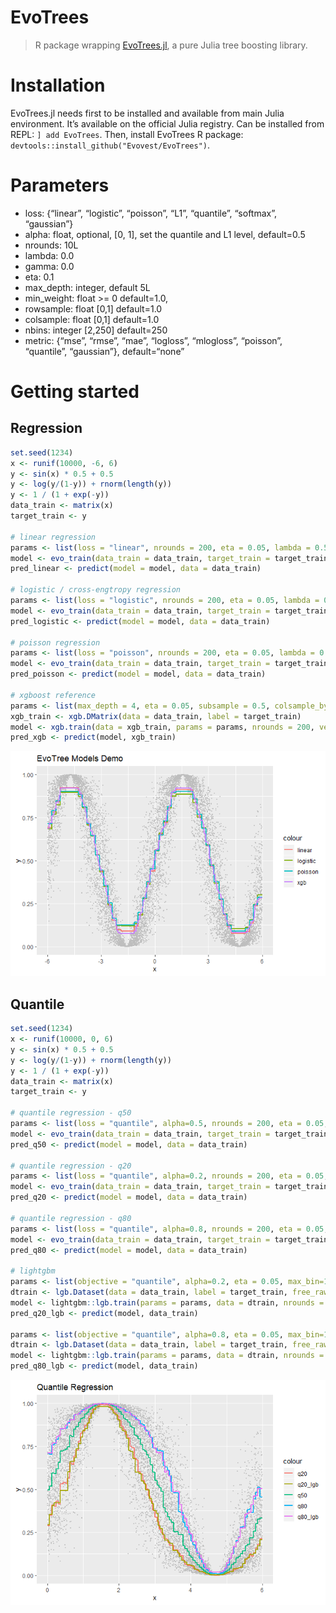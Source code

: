 EvoTrees
================

> R package wrapping
> [EvoTrees.jl](https://github.com/Evovest/EvoTrees.jl), a pure Julia
> tree boosting library.

# Installation

EvoTrees.jl needs first to be installed and available from main Julia
environment. It’s available on the official Julia registry. Can be
installed from REPL: `] add EvoTrees`. Then, install EvoTrees R package:
`devtools::install_github("Evovest/EvoTrees")`.

# Parameters

  - loss: {“linear”, “logistic”, “poisson”, “L1”, “quantile”, “softmax”,
    “gaussian”}
  - alpha: float, optional, \[0, 1\], set the quantile and L1 level,
    default=0.5
  - nrounds: 10L
  - lambda: 0.0
  - gamma: 0.0
  - eta: 0.1
  - max\_depth: integer, default 5L
  - min\_weight: float \>= 0 default=1.0,
  - rowsample: float \[0,1\] default=1.0
  - colsample: float \[0,1\] default=1.0
  - nbins: integer \[2,250\] default=250
  - metric: {“mse”, “rmse”, “mae”, “logloss”, “mlogloss”, “poisson”,
    “quantile”, “gaussian”}, default=“none”

# Getting started

## Regression

``` r
set.seed(1234)
x <- runif(10000, -6, 6)
y <- sin(x) * 0.5 + 0.5
y <- log(y/(1-y)) + rnorm(length(y))
y <- 1 / (1 + exp(-y))
data_train <- matrix(x)
target_train <- y

# linear regression
params <- list(loss = "linear", nrounds = 200, eta = 0.05, lambda = 0.5, gamma = 0.5, max_depth = 5, min_weight = 1, rowsample = 0.5, colsample = 1, metric = "mse")
model <- evo_train(data_train = data_train, target_train = target_train, params = params)
pred_linear <- predict(model = model, data = data_train)

# logistic / cross-engtropy regression
params <- list(loss = "logistic", nrounds = 200, eta = 0.05, lambda = 0.5, gamma = 0.5, max_depth = 5, min_weight = 1, rowsample = 0.5, colsample = 1, metric = "logloss")
model <- evo_train(data_train = data_train, target_train = target_train, params = params)
pred_logistic <- predict(model = model, data = data_train)

# poisson regression
params <- list(loss = "poisson", nrounds = 200, eta = 0.05, lambda = 0.5, gamma = 0.5, max_depth = 5, min_weight = 1, rowsample = 0.5, colsample = 1)
model <- evo_train(data_train = data_train, target_train = target_train, params = params)
pred_poisson <- predict(model = model, data = data_train)

# xgboost reference
params <- list(max_depth = 4, eta = 0.05, subsample = 0.5, colsample_bytree = 1.0, min_child_weight = 1, lambda = 1, alpha = 0, gamma = 1.0, tree_method = "exact", objective = "reg:linear", eval_metric = "rmse")
xgb_train <- xgb.DMatrix(data = data_train, label = target_train)
model <- xgb.train(data = xgb_train, params = params, nrounds = 200, verbose = 1, print_every_n = 10L, early_stopping_rounds = NULL)
pred_xgb <- predict(model, xgb_train)
```

![](README_files/figure-gfm/unnamed-chunk-2-1.png)<!-- -->

## Quantile

``` r
set.seed(1234)
x <- runif(10000, 0, 6)
y <- sin(x) * 0.5 + 0.5
y <- log(y/(1-y)) + rnorm(length(y))
y <- 1 / (1 + exp(-y))
data_train <- matrix(x)
target_train <- y

# quantile regression - q50
params <- list(loss = "quantile", alpha=0.5, nrounds = 200, eta = 0.05, nbins=100, lambda = 0.2, gamma = 0.0, max_depth = 4, min_weight = 1, rowsample = 0.5, colsample = 1)
model <- evo_train(data_train = data_train, target_train = target_train, params = params)
pred_q50 <- predict(model = model, data = data_train)

# quantile regression - q20
params <- list(loss = "quantile", alpha=0.2, nrounds = 200, eta = 0.05, nbins=100, lambda = 0.2, gamma = 0.0, max_depth = 4, min_weight = 1, rowsample = 0.5, colsample = 1)
model <- evo_train(data_train = data_train, target_train = target_train, params = params)
pred_q20 <- predict(model = model, data = data_train)

# quantile regression - q80
params <- list(loss = "quantile", alpha=0.8, nrounds = 200, eta = 0.05, nbins=100, lambda = 0.2, gamma = 0.0, max_depth = 4, min_weight = 1, rowsample = 0.5, colsample = 1)
model <- evo_train(data_train = data_train, target_train = target_train, params = params)
pred_q80 <- predict(model = model, data = data_train)

# lightgbm
params <- list(objective = "quantile", alpha=0.2, eta = 0.05, max_bin=100, l1=0, l2=0.1, min_split_gain = 0.0, max_depth = 4, min_weight = 1, rowsample = 0.5, colsample = 1)
dtrain <- lgb.Dataset(data = data_train, label = target_train, free_raw_data = FALSE)
model <- lightgbm::lgb.train(params = params, data = dtrain, nrounds = 100)
pred_q20_lgb <- predict(model, data_train)

params <- list(objective = "quantile", alpha=0.8, eta = 0.05, max_bin=100, l1=0, l2=0.1, min_split_gain = 0.0, max_depth = 4, min_weight = 1, rowsample = 0.5, colsample = 1)
dtrain <- lgb.Dataset(data = data_train, label = target_train, free_raw_data = FALSE)
model <- lightgbm::lgb.train(params = params, data = dtrain, nrounds = 100)
pred_q80_lgb <- predict(model, data_train)
```

![](README_files/figure-gfm/unnamed-chunk-6-1.png)<!-- -->

